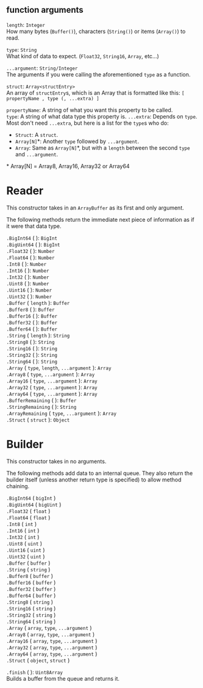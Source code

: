 ## function arguments

`length`: `Integer`\
How many bytes (`Buffer()`), characters (`String()`) or items (`Array()`) to read.

`type`: `String`\
What kind of data to expect. (`Float32`, `String16`, `Array`, etc...)

`...argument`: `String/Integer`\
The arguments if you were calling the aforementioned `type` as a function.

`struct`: `Array<structEntry>`\
An array of `structEntry`s, which is an Array that is formatted like this: `[ propertyName , type (, ...extra) ]`

`propertyName`: A string of what you want this property to be called.\
`type`: A string of what data type this property is.
`...extra`: Depends on `type`.\
Most don't need `...extra`, but here is a list for the `type`s who do:
- `Struct`: A `struct`.
- `Array[N]`\*: Another `type` followed by `...argument`.
- `Array`: Same as `Array[N]`\*, but with a `length` between the second `type` and `...argument`.

\* Array\[N\] = Array8, Array16, Array32 or Array64

# Reader
This constructor takes in an `ArrayBuffer` as its first and only argument.

The following methods return the immediate next piece of information as if it were that data type.

`.BigInt64` ( ): `BigInt`\
`.BigUint64` ( ): `BigInt`\
`.Float32` ( ): `Number`\
`.Float64` ( ): `Number`\
`.Int8` ( ): `Number`\
`.Int16` ( ): `Number`\
`.Int32` ( ): `Number`\
`.Uint8` ( ): `Number`\
`.Uint16` ( ): `Number`\
`.Uint32` ( ): `Number`\
`.Buffer` ( `length` ): `Buffer`\
`.Buffer8` ( ): `Buffer`\
`.Buffer16` ( ): `Buffer`\
`.Buffer32` ( ): `Buffer`\
`.Buffer64` ( ): `Buffer`\
`.String` ( `length` ): `String`\
`.String8` ( ): `String`\
`.String16` ( ): `String`\
`.String32` ( ): `String`\
`.String64` ( ): `String`\
`.Array` ( `type`, `length`, `...argument` ): `Array`\
`.Array8` ( `type`, `...argument` ): `Array`\
`.Array16` ( `type`, `...argument` ): `Array`\
`.Array32` ( `type`, `...argument` ): `Array`\
`.Array64` ( `type`, `...argument` ): `Array`\
`.BufferRemaining` ( ): `Buffer`\
`.StringRemaining` ( ): `String`\
`.ArrayRemaining` ( `type`, `...argument` ): `Array`\
`.Struct` ( `struct` ): `Object`

# Builder
This constructor takes in no arguments.

The following methods add data to an internal queue.
They also return the builder itself (unless another return type is specified) to allow method chaining.

`.BigInt64` ( `bigInt` )\
`.BigUint64` ( `bigUint` )\
`.Float32` ( `float` )\
`.Float64` ( `float` )\
`.Int8` ( `int` )\
`.Int16` ( `int` )\
`.Int32` ( `int` )\
`.Uint8` ( `uint` )\
`.Uint16` ( `uint` )\
`.Uint32` ( `uint` )\
`.Buffer` ( `buffer` )\
`.String` ( `string` )\
`.Buffer8` ( `buffer` )\
`.Buffer16` ( `buffer` )\
`.Buffer32` ( `buffer` )\
`.Buffer64` ( `buffer` )\
`.String8` ( `string` )\
`.String16` ( `string` )\
`.String32` ( `string` )\
`.String64` ( `string` )\
`.Array` ( `array`, `type`, `...argument` )\
`.Array8` ( `array`, `type`, `...argument` )\
`.Array16` ( `array`, `type`, `...argument` )\
`.Array32` ( `array`, `type`, `...argument` )\
`.Array64` ( `array`, `type`, `...argument` )\
`.Struct` ( `object`, `struct` )

`.finish` ( ): `Uint8Array`\
Builds a buffer from the queue and returns it.
